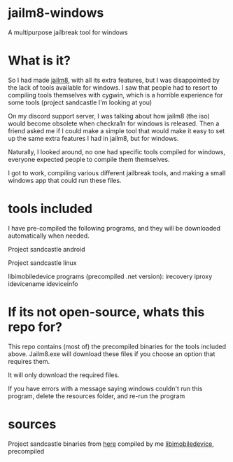 # jailm8-windows
A multipurpose jailbreak tool for windows

# What is it?
So I had made [jailm8](https://github.com/SarKaa/jailm8), with all its extra features, but I was disappointed by the lack of tools available for windows. I saw that people had to resort to compiling tools themselves with cygwin, which is a horrible experience for some tools (project sandcastle I'm looking at you)

On my discord support server, I was talking about how jailm8 (the iso) would become obsolete when checkra1n for windows is released. Then a friend asked me if I could make a simple tool that would make it easy to set up the same extra features I had in jailm8, but for windows.

Naturally, I looked around, no one had specific tools compiled for windows, everyone expected people to compile them themselves.

I got to work, compiling various different jailbreak tools, and making a small windows app that could run these files. 

# tools included
I have pre-compiled the following programs, and they will be downloaded automatically when needed.

Project sandcastle android

Project sandcastle linux

libimobiledevice programs (precompiled .net version):
irecovery
iproxy
idevicename
ideviceinfo

# If its not open-source, whats this repo for?
This repo contains (most of) the precompiled binaries for the tools included above. Jailm8.exe will download these files if you choose an option that requires them.

It will only download the required files.

If you have errors with a message saying windows couldn't run this program, delete the resources folder, and re-run the program


# sources
Project sandcastle binaries from [here](https://github.com/corellium/projectsandcastle/tree/master/loader) compiled by me
[libimobiledevice](https://github.com/libimobiledevice-win32/imobiledevice-net), precompiled

